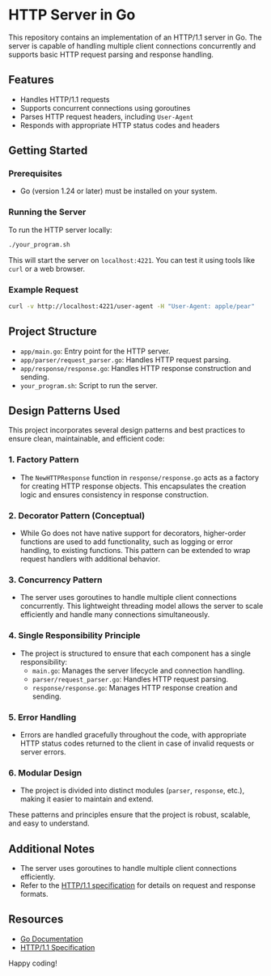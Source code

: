 # HTTP Server in Go 

This repository contains an implementation of an HTTP/1.1 server in Go. The server is capable of handling multiple client connections concurrently and supports basic HTTP request parsing and response handling.

## Features
- Handles HTTP/1.1 requests
- Supports concurrent connections using goroutines
- Parses HTTP request headers, including `User-Agent`
- Responds with appropriate HTTP status codes and headers

## Getting Started

### Prerequisites
- Go (version 1.24 or later) must be installed on your system.

### Running the Server
To run the HTTP server locally:

```sh
./your_program.sh
```

This will start the server on `localhost:4221`. You can test it using tools like `curl` or a web browser.

### Example Request
```sh
curl -v http://localhost:4221/user-agent -H "User-Agent: apple/pear"
```

## Project Structure
- `app/main.go`: Entry point for the HTTP server.
- `app/parser/request_parser.go`: Handles HTTP request parsing.
- `app/response/response.go`: Handles HTTP response construction and sending.
- `your_program.sh`: Script to run the server.

## Design Patterns Used

This project incorporates several design patterns and best practices to ensure clean, maintainable, and efficient code:

### 1. **Factory Pattern**
- The `NewHTTPResponse` function in `response/response.go` acts as a factory for creating HTTP response objects. This encapsulates the creation logic and ensures consistency in response construction.

### 2. **Decorator Pattern (Conceptual)**
- While Go does not have native support for decorators, higher-order functions are used to add functionality, such as logging or error handling, to existing functions. This pattern can be extended to wrap request handlers with additional behavior.

### 3. **Concurrency Pattern**
- The server uses goroutines to handle multiple client connections concurrently. This lightweight threading model allows the server to scale efficiently and handle many connections simultaneously.

### 4. **Single Responsibility Principle**
- The project is structured to ensure that each component has a single responsibility:
  - `main.go`: Manages the server lifecycle and connection handling.
  - `parser/request_parser.go`: Handles HTTP request parsing.
  - `response/response.go`: Manages HTTP response creation and sending.

### 5. **Error Handling**
- Errors are handled gracefully throughout the code, with appropriate HTTP status codes returned to the client in case of invalid requests or server errors.

### 6. **Modular Design**
- The project is divided into distinct modules (`parser`, `response`, etc.), making it easier to maintain and extend.

These patterns and principles ensure that the project is robust, scalable, and easy to understand.

## Additional Notes
- The server uses goroutines to handle multiple client connections efficiently.
- Refer to the [HTTP/1.1 specification](https://www.w3.org/Protocols/rfc2616/rfc2616.html) for details on request and response formats.

## Resources
- [Go Documentation](https://golang.org/doc/)
- [HTTP/1.1 Specification](https://www.w3.org/Protocols/rfc2616/rfc2616.html)

Happy coding!
